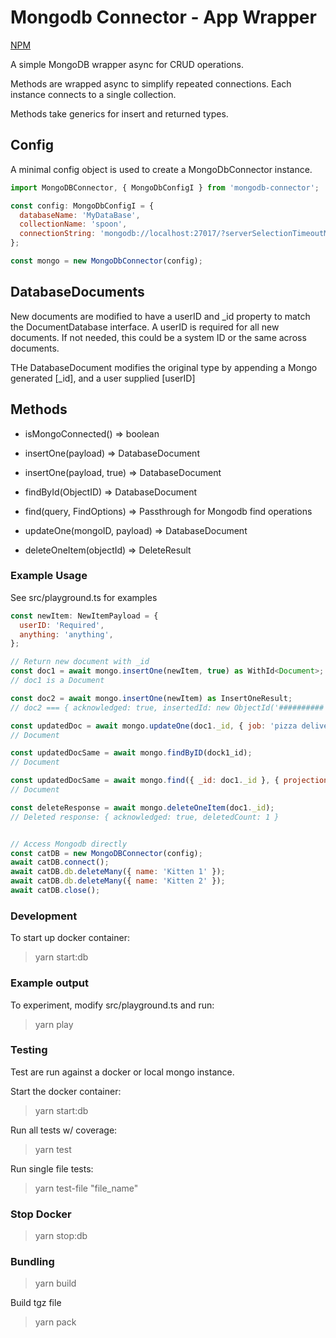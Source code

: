 # Mongodb Connector - App Wrapper

[NPM](https://www.npmjs.com/package/@idcargill/mongodb-connector)

A simple MongoDB wrapper async for CRUD operations.

Methods are wrapped async to simplify repeated connections. Each instance connects to a single collection.

Methods take generics for insert and returned types.

## Config

A minimal config object is used to create a MongoDbConnector instance.

```javascript
import MongoDBConnector, { MongoDbConfigI } from 'mongodb-connector';

const config: MongoDbConfigI = {
  databaseName: 'MyDataBase',
  collectionName: 'spoon',
  connectionString: 'mongodb://localhost:27017/?serverSelectionTimeoutMS=2000',
};

const mongo = new MongoDbConnector(config);
```

## DatabaseDocuments

New documents are modified to have a userID and \_id property to match the DocumentDatabase interface. A userID is required for all new documents. If not needed, this could be a system ID or the same across documents.

THe DatabaseDocument modifies the original type by appending a Mongo generated [_id], and a user supplied [userID]

## Methods

- isMongoConnected() => boolean

- insertOne<MyDocument>(payload) => DatabaseDocument

- insertOne<MyDocument>(payload, true) => DatabaseDocument

- findById<DatabaseDocument>(ObjectID) => DatabaseDocument

- find<MyDocument>(query, FindOptions) => Passthrough for Mongodb find operations

- updateOne<DatabaseDocument>(mongoID, payload) => DatabaseDocument

- deleteOneItem(objectId) => DeleteResult

### Example Usage

See src/playground.ts for examples

```javascript
const newItem: NewItemPayload = {
  userID: 'Required',
  anything: 'anything',
};

// Return new document with _id
const doc1 = await mongo.insertOne(newItem, true) as WithId<Document>;
// doc1 is a Document

const doc2 = await mongo.insertOne(newItem) as InsertOneResult;
// doc2 === { acknowledged: true, insertedId: new ObjectId('##########')}

const updatedDoc = await mongo.updateOne(doc1._id, { job: 'pizza delivery guy' });
// Document

const updatedDocSame = await mongo.findByID(dock1_id);
// Document

const updatedDocSame = await mongo.find({ _id: doc1._id }, { projection: { job: 1 }});
// Document

const deleteResponse = await mongo.deleteOneItem(doc1._id);
// Deleted response: { acknowledged: true, deletedCount: 1 }


// Access Mongodb directly
const catDB = new MongoDBConnector(config);
await catDB.connect();
await catDB.db.deleteMany({ name: 'Kitten 1' });
await catDB.db.deleteMany({ name: 'Kitten 2' });
await catDB.close();


```

### Development

To start up docker container:

> yarn start:db

### Example output

To experiment, modify src/playground.ts and run:

> yarn play

### Testing

Test are run against a docker or local mongo instance.

Start the docker container:

> yarn start:db

Run all tests w/ coverage:

> yarn test

Run single file tests:

> yarn test-file "file_name"

### Stop Docker

> yarn stop:db

### Bundling

> yarn build

Build tgz file

> yarn pack
